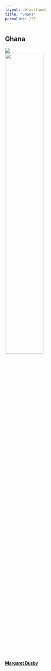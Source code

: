 ```yaml
---
layout: defaultauco
title: "Ghana"
permalink: /25
---
```

<div class="container-0">
    <div class="container-title">
        <span class="country"><h2>Ghana</h2></span>
        <div class="photo-co">
          <img src="https://www.worldatlas.com/r/w960-q80/upload/d2/cd/62/gh-01.jpg" >
    </div>
</div>
<!-- partial:index.partial.html -->
<div class="container">
  <div class="timeline clearfix">
  <div class="vertical-line">
 <div id="post-1" class="vesti-col timeline-post">
      <div class="vesti-content-wrapper">
        <div class="photo">
          <img src="https://upload.wikimedia.org/wikipedia/commons/thumb/9/98/Margaret_Busby_-_2019-02-12_-_Andy_Mabbett_-_03.jpg/330px-Margaret_Busby_-_2019-02-12_-_Andy_Mabbett_-_03.jpg" width="50%" height="50%">
          <div class="vesti-date-wrapper">
            <div class="vesti-date">
            </div>
          </div>
        </div>
        <div class="vesti-desc">
          <a class="desc-a" href="#">
            <h4><a href="/mbusby">Margaret Busby</a></h4>
          </a>
        </div>
      </div>
    </div>


<!-- partial -->